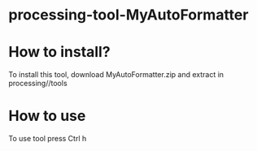 # processing-tool-MyAutoFormatter

# How to install?
To install this tool, download MyAutoFormatter.zip and extract in processing//tools

# How to use
To use tool press Ctrl h
